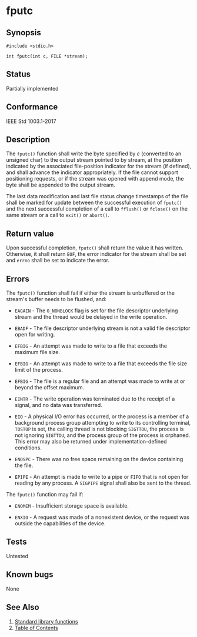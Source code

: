 # fputc

## Synopsis

`#include <stdio.h>`

`int fputc(int c, FILE *stream);`

## Status

Partially implemented

## Conformance

IEEE Std 1003.1-2017

## Description

The `fputc()` function shall write the byte specified by _c_ (converted to an unsigned char) to the output stream
pointed to by stream, at the position indicated by the associated file-position indicator for the stream (if defined),
and shall advance the indicator appropriately. If the file cannot support positioning requests, or if the stream was
opened with append mode, the byte shall be appended to the output stream.

The last data modification and last file status change timestamps of the file shall be marked for update between the
successful execution of `fputc()` and the next successful completion of a call to `fflush()` or `fclose()` on the same
stream or a call to `exit()` or `abort()`.

## Return value

Upon successful completion, `fputc()` shall return the value it has written. Otherwise, it shall return `EOF`, the error
indicator for the stream shall be set and `errno` shall be set to indicate the error.

## Errors

The `fputc()` function shall fail if either the stream is unbuffered or the stream's buffer needs to be flushed, and:

* `EAGAIN` - The `O_NONBLOCK` flag is set for the file descriptor underlying stream and the thread would be delayed in
the write operation.

* `EBADF` - The file descriptor underlying stream is not a valid file descriptor open for writing.

* `EFBIG` - An attempt was made to write to a file that exceeds the maximum file size.

* `EFBIG` - An attempt was made to write to a file that exceeds the file size limit of the process.

* `EFBIG` - The file is a regular file and an attempt was made to write at or beyond the offset maximum.

* `EINTR` - The write operation was terminated due to the receipt of a signal, and no data was transferred.

* `EIO` - A physical I/O error has occurred, or the process is a member of a background process group attempting to
write to its controlling terminal, `TOSTOP` is set, the calling thread is not blocking `SIGTTOU`, the process is not
ignoring `SIGTTOU`, and the process group of the process is orphaned. This error may also be returned under
implementation-defined conditions.

* `ENOSPC` - There was no free space remaining on the device containing the file.

* `EPIPE` - An attempt is made to write to a pipe or `FIFO` that is not open for reading by any process. A `SIGPIPE`
signal shall also be sent to the thread.

The `fputc()` function may fail if:

* `ENOMEM` - Insufficient storage space is available.

* `ENXIO` - A request was made of a nonexistent device, or the request was outside the capabilities of the device.

## Tests

Untested

## Known bugs

None

## See Also

1. [Standard library functions](../functions.md)
2. [Table of Contents](../../../README.md)
